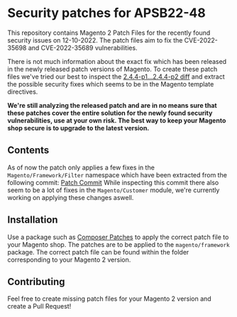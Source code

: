 # Security patches for APSB22-48

This repository contains Magento 2 Patch Files for the recently found security issues on 12-10-2022.
The patch files aim to fix the CVE-2022-35698 and CVE-2022-35689 vulnerabilities.

There is not much information about the exact fix which has been released in the newly released patch versions of Magento. 
To create these patch files we've tried our best to inspect the [2.4.4-p1...2.4.4-p2 diff](https://github.com/magento/magento2/compare/2.4.4-p1...2.4.4-p2.diff) and extract the possible security fixes which seems to be in the Magento template directives.

**We're still analyzing the released patch and are in no means sure that these patches cover the entire solution for the newly found security vulnerabilities, use at your own risk. The best way to keep your Magento shop secure is to upgrade to the latest version.**

## Contents

As of now the patch only applies a few fixes in the `Magento/Framework/Filter` namespace which have been extracted from the following commit: [Patch Commit](https://github.com/magento/magento2/commit/11846a1a10539470f2fe1522030ff42d62daa562#diff-adf392bf8e6a1c22dc920c482055f9611acb6b8d5940397d5281e53354230ed8)
While inspecting this commit there also seem to be a lot of fixes in the `Magento/Customer` module, we're currently working on applying these changes aswell.


## Installation

Use a package such as [Composer Patches](https://github.com/cweagans/composer-patches) to apply the correct patch file to your Magento shop.
The patches are to be applied to the `magento/framework` package.
The correct patch file can be found within the folder corresponding to your Magento 2 version.

## Contributing

Feel free to create missing patch files for your Magento 2 version and create a Pull Request!